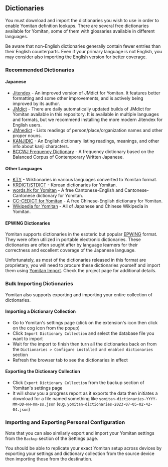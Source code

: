 ## Dictionaries

You must download and import the dictionaries you wish to use in order to enable Yomitan definition lookups. There are several free dictionaries available for Yomitan, some of them with glossaries available in different languages.

Be aware that non-English dictionaries generally contain fewer entries than their English counterparts. Even if your primary language is not English, you may consider also importing the English version for better coverage.

### Recommended Dictionaries

#### Japanese

- [Jitendex](https://github.com/stephenmk/Jitendex) - An improved version of JMdict for Yomitan. It features better formatting and some other improvements, and is actively being improved by its author.
- [JMdict](https://github.com/themoeway/jmdict-yomitan#jmdict-for-yomitan-1) - There are daily automatically updated builds of JMdict for Yomitan available in this repository. It is available in multiple languages and formats, but we recommend installing the more modern Jitendex for English users.
- [JMnedict](https://github.com/themoeway/jmdict-yomitan#jmnedict-for-yomitan) - Lists readings of person/place/organization names and other proper nouns.
- [KANJIDIC](https://github.com/themoeway/jmdict-yomitan#kanjidic-for-yomitan) - An English dictionary listing readings, meanings, and other info about kanji characters.
- [BCCWJ Frequency Dictionary](https://github.com/toasted-nutbread/yomichan-bccwj-frequency-dictionary) - A frequency dictionary based on the Balanced Corpus of Contemporary Written Japanese.

#### Other Languages

- [KTY](https://github.com/themoeway/kaikki-to-yomitan) - Wiktionaries in various languages converted to Yomitan format.
- [KRDICT/STDICT](https://github.com/Lyroxide/yomitan-ko-dic/releases) - Korean dictionaries for Yomitan.
- [words.hk for Yomitan](https://github.com/MarvNC/wordshk-yomitan) - A free Cantonese-English and Cantonese-Cantonese dictionary for Yomitan.
- [CC-CEDICT for Yomitan](https://github.com/MarvNC/cc-cedict-yomitan) - A free Chinese-English dictionary for Yomitan.
- [Wikipedia for Yomitan](https://github.com/MarvNC/wikipedia-yomitan) - All of Japanese and Chinese Wikipedia in Yomitan.

#### EPWING Dictionaries

Yomitan supports dictionaries in the esoteric but popular [EPWING](https://ja.wikipedia.org/wiki/EPWING) format. They were often utilized in portable electronic dictionaries. These dictionaries are often sought after by language learners for their correctness and excellent coverage of the Japanese language.

Unfortunately, as most of the dictionaries released in this format are proprietary, you will need to procure these dictionaries yourself and import them using [Yomitan Import](https://github.com/themoeway/yomitan-import). Check the project page for additional details.

### Bulk Importing Dictionaries

Yomitan also supports exporting and importing your entire collection of dictionaries.

#### Importing a Dictionary Collection

- Go to Yomitan's settings page (click on the extension's icon then click on the cog icon from the popup)
- Click `Import Dictionary Collection` and select the database file you want to import
- Wait for the import to finish then turn all the dictionaries back on from the `Dictionaries > Configure installed and enabled dictionaries` section
- Refresh the browser tab to see the dictionaries in effect

#### Exporting the Dictionary Collection

- Click `Export Dictionary Collection` from the backup section of Yomitan's settings page
- It will show you a progress report as it exports the data then initiates a
  download for a file named something like `yomitan-dictionaries-YYYY-MM-DD-HH-mm-ss.json`
  (e.g. `yomitan-dictionaries-2023-07-05-02-42-04.json`)

### Importing and Exporting Personal Configuration

Note that you can also similarly export and import your Yomitan settings from the `Backup` section of the Settings page.

You should be able to replicate your exact Yomitan setup across devices by exporting your settings and dictionary collection from the source device then importing those from the destination.
